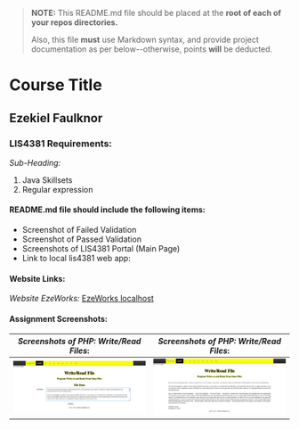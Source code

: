 > **NOTE:** This README.md file should be placed at the **root of each of your repos directories.**
>
>Also, this file **must** use Markdown syntax, and provide project documentation as per below--otherwise, points **will** be deducted.
>

# Course Title

## Ezekiel Faulknor 

### LIS4381 Requirements:

*Sub-Heading:*

1. Java Skillsets 
2. Regular expression

#### README.md file should include the following items:

* Screenshot of Failed Validation 
* Screenshot of Passed Validation 
* Screenshots of LIS4381 Portal (Main Page) 
* Link to local lis4381 web app: 

#### Website Links:

*Website EzeWorks:*
[EzeWorks localhost ](http://localhost/lis4381/ "Website EzeWorks")

#### Assignment Screenshots:

| *Screenshots of PHP: Write/Read Files*: | *Screenshots of PHP: Write/Read Files*: |
| ----------- | -------
|![Screenshots of PHP: Write/Read Files](img/write_read_filePageOne.png) | ![Screenshots of PHP: Write/Read Files](img/write_read_filePageTwo.png)


